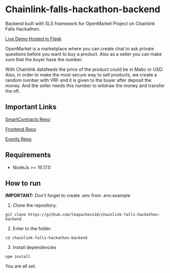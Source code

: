 # Chainlink-falls-hackathon-backend

Backend built with SLS framework for OpenMarket Project on Chainlink Falls Hackathon.

[Live Demo Hosted in Fleek](https://open-market-chainlink-falls-hackathon.on.fleek.co/#/)

OpenMarket is a marketplace where you can create chat to ask private questions before you want to buy a product. Also as a seller you can make sure that the buyer have the number.

With Chainlink datafeeds the price of the product could be in Matic or USD. Also, in order to make the most secure way to sell products, we create a random number with VRF and it is given to the buyer after deposit the money. And the seller needs this number to witdraw the money and transfer the nft.


## Important Links

[SmartContracts Repo](https://github.com/leopacheco18/chainlink-falls-hackathon-smart-contract)


[Frontend Repo](https://github.com/leopacheco18/chainlink-falls-hackathon-frontend-)


[Events Repo](https://github.com/leopacheco18/chainlink-falls-hackathon-events)


## Requirements

* NodeJs >= 16.17.0

## How to run

**IMPORTANT:** Don't forget to create .env from .env.example

1. Clone the repository.

`git clone https://github.com/leopacheco18/chainlink-falls-hackathon-backend`


2. Enter to the folder.

`cd chainlink-falls-hackathon-backend`


3. Install dependencies

`npm install`

You are all set.
